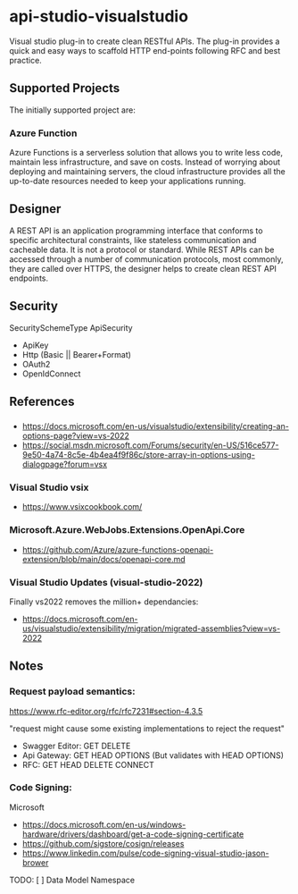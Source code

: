 # api-studio-visualstudio
Visual studio plug-in to create clean RESTful APIs. The plug-in provides a quick and easy ways to scaffold HTTP end-points following RFC and best practice.

## Supported Projects

The initially supported project are:
### Azure Function

Azure Functions is a serverless solution that allows you to write less code, maintain less infrastructure, and save on costs. Instead of worrying about deploying and maintaining servers, the cloud infrastructure provides all the up-to-date resources needed to keep your applications running.

## Designer

A REST API is an application programming interface that conforms to specific architectural constraints, like stateless communication and cacheable data. It is not a protocol or standard. While REST APIs can be accessed through a number of communication protocols, most commonly, they are called over HTTPS,  the designer helps to create clean REST API endpoints.

## Security

SecuritySchemeType
ApiSecurity
- ApiKey
- Http (Basic || Bearer+Format) 
- OAuth2
- OpenIdConnect

## References 

###
- https://docs.microsoft.com/en-us/visualstudio/extensibility/creating-an-options-page?view=vs-2022
- https://social.msdn.microsoft.com/Forums/security/en-US/516ce577-9e50-4a74-8c5e-4b4ea4f9f86c/store-array-in-options-using-dialogpage?forum=vsx

### Visual Studio vsix
- https://www.vsixcookbook.com/

### Microsoft.Azure.WebJobs.Extensions.OpenApi.Core
- https://github.com/Azure/azure-functions-openapi-extension/blob/main/docs/openapi-core.md

### Visual Studio Updates (visual-studio-2022)
Finally vs2022 removes the million+ dependancies:
- https://docs.microsoft.com/en-us/visualstudio/extensibility/migration/migrated-assemblies?view=vs-2022


## Notes
### Request payload semantics:
https://www.rfc-editor.org/rfc/rfc7231#section-4.3.5
  
"request might cause some existing implementations to reject the request"
  - Swagger Editor:	GET DELETE
  - Api Gateway:      GET HEAD OPTIONS (But validates with HEAD OPTIONS)
  - RFC:              GET HEAD DELETE CONNECT 

### Code Signing:
Microsoft 
 - https://docs.microsoft.com/en-us/windows-hardware/drivers/dashboard/get-a-code-signing-certificate
 - https://github.com/sigstore/cosign/releases
 - https://www.linkedin.com/pulse/code-signing-visual-studio-jason-brower

TODO:
 [ ] Data Model Namespace
